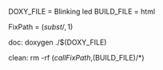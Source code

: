 DOXY_FILE = Blinking led
BUILD_FILE = html

FixPath = $(subst /,\,$1)

doc:
	doxygen ./$(DOXY_FILE)

clean:
	rm -rf $(call FixPath,$(BUILD_FILE)/*)
